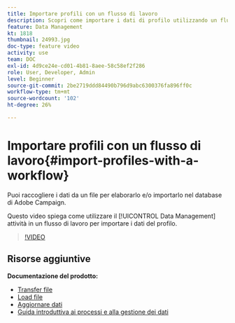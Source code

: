 ```yaml
---
title: Importare profili con un flusso di lavoro
description: Scopri come importare i dati di profilo utilizzando un flusso di lavoro.
feature: Data Management
kt: 1818
thumbnail: 24993.jpg
doc-type: feature video
activity: use
team: DOC
exl-id: 4d9ce24e-cd01-4b81-8aee-58c58ef2f286
role: User, Developer, Admin
level: Beginner
source-git-commit: 2be2719ddd84490b796d9abc6300376fa896ff0c
workflow-type: tm+mt
source-wordcount: '102'
ht-degree: 26%

---
```


# Importare profili con un flusso di lavoro{#import-profiles-with-a-workflow}

Puoi raccogliere i dati da un file per elaborarlo e/o importarlo nel database di Adobe Campaign.

Questo video spiega come utilizzare il [!UICONTROL Data Management] attività in un flusso di lavoro per importare i dati del profilo.

>[!VIDEO](https://video.tv.adobe.com/v/24993?quality=12)

## Risorse aggiuntive

**Documentazione del prodotto:**
* [Transfer file](https://experienceleague.adobe.com/docs/campaign-standard/using/managing-processes-and-data/data-management-activities/transfer-file.html)
* [Load file](https://experienceleague.adobe.com/docs/campaign-standard/using/managing-processes-and-data/data-management-activities/load-file.html)
* [Aggiornare dati](https://experienceleague.adobe.com/docs/campaign-standard/using/managing-processes-and-data/data-management-activities/update-data.html)
* [Guida introduttiva ai processi e alla gestione dei dati](https://experienceleague.adobe.com/docs/campaign-standard/using/managing-processes-and-data/get-started-workflows.html)
